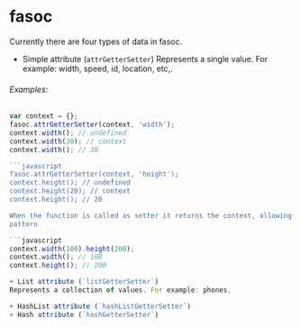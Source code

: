 fasoc
=====
Currently there are four types of data in fasoc.

+ Simple attribute (`attrGetterSetter`)
Represents a single value. For example: width, speed, id, location, etc,.
###### Examples:

```javascript
var context = {};
fasoc.attrGetterSetter(context, 'width');
context.width(); // undefined
context.width(30); // context
context.width(); // 30

```javascript
fasoc.attrGetterSetter(context, 'height');
context.height(); // undefined
context.height(20); // context
context.height(); // 20

When the function is called as setter it returns the context, allowing the chain
pattern

```javascript
context.width(100).height(200);
context.width(); // 100
context.height(); // 200

+ List attribute (`listGetterSetter`)
Represents a collection of values. For example: phones, 

+ HashList attribute (`hashListGetterSetter`)
+ Hash attribute (`hashGetterSetter`)